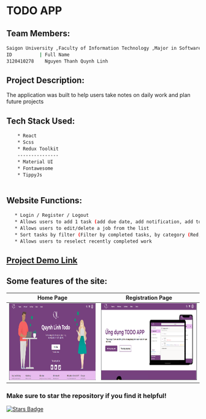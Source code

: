 # TODO APP
## Team  Members:
```bash
Saigon University ,Faculty of Information Technology ,Major in Software Engineering
ID          | Full Name
3120410278    Nguyen Thanh Quynh Linh
```
## Project Description:
The application was built to help users take notes on daily work and plan future projects
## Tech Stack Used:
```bash
    * React
    * Scss
    * Redux Toolkit
    ---------------
    * Material UI
    * Fontawesome
    * TippyJs
    
```
## Website Functions:
```bash
   * Login / Register / Logout
   * Allows users to add 1 task (add due date, add notification, add to task category by level)
   * Allows users to edit/delete a job from the list
   * Sort tasks by filter (Filter by completed tasks, by category (Red, Orange, Green) => (High, Medium, Low), unclassified tasks
   * Allows users to reselect recently completed work
```
## [Project Demo Link]([https://www.youtube.com/watch?v=20o8wvX0VQw](https://youtu.be/2TR-u_WX7tU?si=1MO8wxxKaDUzIFDO))
## Some features of the site:
Home Page                   |                   Registration Page
:---------------------------------:        |      :------------------------------:
<img src="./src/assets/images/HomePage.png" height="200">  | <img src="./src/assets/images/IntroducePage.png" height="200">
### Make sure to star the repository if you find it helpful!
<a href="https://github.com/Quynh-Linh-IT/To-Do-Note-Application-Website/stargazers"><img src="https://img.shields.io/github/stars/Quynh-Linh-IT/To-Do-Note-Application-Website?color=yellow" alt="Stars Badge"/></a>